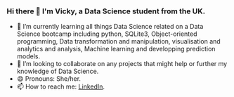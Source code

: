 ### Hi there 👋 I'm Vicky, a Data Science student from the UK.


- 🌱 I’m currently learning all things Data Science related on a Data Science bootcamp including python, SQLite3, Object-oriented programming, Data transformation and manipulation, visualisation and analytics and analysis, Machine learning and developping prediction models.
- 👯 I’m looking to collaborate on any projects that might help or further my knowledge of Data Science.
- 😄 Pronouns: She/her.
- 📫 How to reach me: [LinkedIn](https://www.linkedin.com/in/vhall-data-science/).




